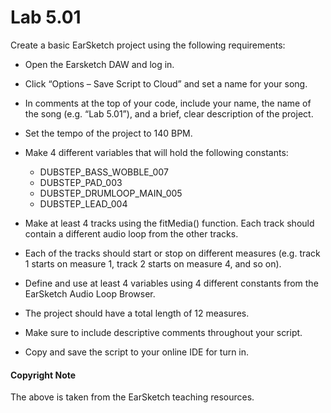 # Lab 5.01

Create a basic EarSketch project using the following requirements:

* Open the Earsketch DAW and log in.

* Click “Options – Save Script to Cloud” and set a name for your song.

* In comments at the top of your code, include your name, the name of the song (e.g. “Lab 5.01”), and a brief, clear description of the project.

* Set the tempo of the project to 140 BPM.

* Make 4 different variables that will hold the following constants:
    * DUBSTEP_BASS_WOBBLE_007
    * DUBSTEP_PAD_003
    * DUBSTEP_DRUMLOOP_MAIN_005
    * DUBSTEP_LEAD_004


* Make at least 4 tracks using the fitMedia() function. Each track should contain a different audio loop from the other tracks.

* Each of the tracks should start or stop on different measures (e.g. track 1 starts on measure 1, track 2 starts on measure 4, and so on).

* Define and use at least 4 variables using 4 different constants from the EarSketch Audio Loop Browser.

* The project should have a total length of 12 measures.

* Make sure to include descriptive comments throughout your script.

* Copy and save the script to your online IDE for turn in.



#### Copyright Note
The above is taken from the EarSketch teaching resources. 

